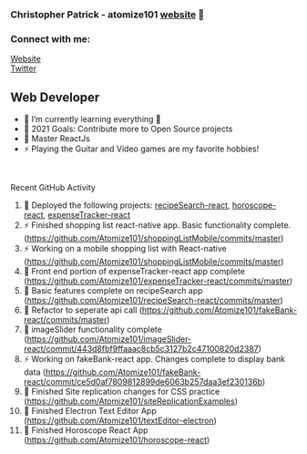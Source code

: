 ### Christopher Patrick - atomize101 [website] 👋

### Connect with me:

[Website](http://www.nuclearcoding.com)
<br />
[Twitter](https://twitter.com/atomize101)

## Web Developer

-   🌱 I’m currently learning everything 🤣
-   🥅 2021 Goals: Contribute more to Open Source projects
-   💪 Master ReactJs
-   ⚡ Playing the Guitar and Video games are my favorite hobbies!

<br />

Recent GitHub Activity

<!--START_SECTION:activity-->

1. 💪 Deployed the following projects: [recipeSearch-react](https://quizzical-lumiere-f9335b.netlify.app/), [horoscope-react](https://zealous-kepler-2b766c.netlify.app/), [expenseTracker-react](https://cranky-bose-3716f4.netlify.app/)
2. ⚡ Finished shopping list react-native app. Basic functionality complete. (https://github.com/Atomize101/shoppingListMobile/commits/master)
3. ⚡ Working on a mobile shopping list with React-native (https://github.com/Atomize101/shoppingListMobile/commits/master)
4. 🌱 Front end portion of expenseTracker-react app complete (https://github.com/Atomize101/expenseTracker-react/commits/master)
5. 💪 Basic features complete on recipeSearch app (https://github.com/Atomize101/recipeSearch-react/commits/master)
6. 💪 Refactor to seperate api call (https://github.com/Atomize101/fakeBank-react/commits/master)
7. 💪 imageSlider functionality complete (https://github.com/Atomize101/imageSlider-react/commit/443d8fbf9ffaaac8cb5c3127b2c47100820d2387)
8. ⚡ Working on fakeBank-react app. Changes complete to display bank data (https://github.com/Atomize101/fakeBank-react/commit/ce5d0af7809812899de6063b257daa3ef230136b)
9. 💪 Finished Site replication changes for CSS practice (https://github.com/Atomize101/siteReplicationExamples)
10. 💪 Finished Electron Text Editor App (https://github.com/Atomize101/textEditor-electron)
11. 💪 Finished Horoscope React App (https://github.com/Atomize101/horoscope-react)

[website]: http://www.nuclearcoding.com
[twitter]: https://twitter.com/atomize101
[linkedin]: https://www.linkedin.com/in/chris-patrick-29854138/
